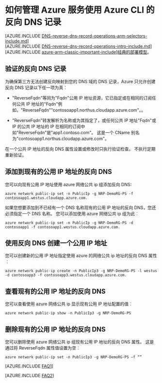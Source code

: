 <properties
   pageTitle="管理 Azure 服务使用 Azure CLI 的反向 DNS 记录 |Microsoft Azure"
   description="如何管理反向 DNS 记录或资源管理器中使用 Azure CLI 的 Azure 服务的 PTR 记录"
   services="DNS"
   documentationCenter="na"
   authors="s-malone"
   manager="carmonm"
   editor=""
   tags="azure-resource-manager"
/>
<tags
   ms.service="DNS"
   ms.devlang="na"
   ms.topic="article"
   ms.tgt_pltfrm="na"
   ms.workload="infrastructure-services"
   ms.date="10/28/2016"
   ms.author="smalone" />

# <a name="how-to-manage-reverse-dns-records-for-your-azure-services-using-the-azure-cli"></a>如何管理 Azure 服务使用 Azure CLI 的反向 DNS 记录

[AZURE.INCLUDE [DNS-reverse-dns-record-operations-arm-selectors-include.md](../../includes/dns-reverse-dns-record-operations-arm-selectors-include.md)]
<BR>
[AZURE.INCLUDE [DNS-reverse-dns-record-operations-intro-include.md](../../includes/dns-reverse-dns-record-operations-intro-include.md)]
<BR>
[AZURE.INCLUDE [azure-arm-classic-important-include](../../includes/learn-about-deployment-models-rm-include.md)][经典的部署模型](dns-reverse-dns-record-operations-classic-ps.md)。

## <a name="validation-of-reverse-dns-records"></a>验证的反向 DNS 记录
为确保第三方无法创建反向映射到您的 DNS 域的 DNS 记录，Azure 只允许创建反向 DNS 记录以下任一项为真︰

- "ReverseFqdn"等同为"Fqdn"公用 IP 地址资源，它已指定或在相同的订阅任何公共 IP 地址的"Fqdn"例如，"ReverseFqdn""contosoapp1.northus.cloudapp.azure.com"。。

- "ReverseFqdn"转发解析为名称或为其指定了，或任何公共 IP 地址"Fqdn"或 IP 的公共 IP 地址的 IP 在相同的订阅中如"ReverseFqdn"是"app1.contoso.com"。 这是一个 CName 别名为"contosoapp1.northus.cloudapp.azure.com"。

在一个公共 IP 地址的反向 DNS 属性设置或修改时只执行验证检查。 不执行定期重新验证。

## <a name="add-reverse-dns-to-existing-public-ip-addresses"></a>添加到现有的公用 IP 地址的反向 DNS
您可以向现有公用 IP 地址使用 azure 网络公共 ip 组添加反向 DNS:

    azure network public-ip set -n PublicIp -g NRP-DemoRG-PS -f contosoapp1.westus.cloudapp.azure.com.

如果您想要添加到不已经有一个 DNS 名称现有的公用 IP 地址的反向 DNS，您还必须指定一个 DNS 名称。 您可以添加使用 azure 网络公共 ip 组为此︰

    azure network public-ip set -n PublicIp -g NRP-DemoRG-PS -d contosoapp1 -f contosoapp1.westus.cloudapp.azure.com.

## <a name="create-a-public-ip-address-with-reverse-dns"></a>使用反向 DNS 创建一个公用 IP 地址
您可以创建新的公用 IP 地址指定使用 azure 的网络公共 ip 地址的反向 DNS 属性︰

    azure network public-ip create -n PublicIp3 -g NRP-DemoRG-PS -l westus -d contosoapp3 -f contosoapp3.westus.cloudapp.azure.com.

## <a name="view-reverse-dns-for-existing-public-ip-addresses"></a>查看现有的公用 IP 地址的反向 DNS
您可以查看使用 azure 网络公共 ip 显示现有公用 IP 地址配置的值︰

    azure network public-ip show -n PublicIp3 -g NRP-DemoRG-PS

## <a name="remove-reverse-dns-from-existing-public-ip-addresses"></a>删除现有的公用 IP 地址的反向 DNS
您可以删除使用 azure 网络公共 ip 组现有公用 IP 地址的反向 DNS 属性。 这是通过将 ReverseFqdn 属性值设置为空︰

    azure network public-ip set -n PublicIp3 -g NRP-DemoRG-PS –f “”

[AZURE.INCLUDE [FAQ1](../../includes/dns-reverse-dns-record-operations-faq-host-own-arpa-zone-include.md)]

[AZURE.INCLUDE [FAQ2](../../includes/dns-reverse-dns-record-operations-faq-arm-include.md)]
